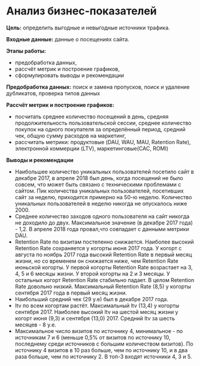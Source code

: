 # Анализ бизнес-показателей
<b>Цель:</b> определить выгодные и невыгодные источники трафика.

<b>Входные данные:</b> данные о посещениях сайта.

<b>Этапы работы:</b>
- предобработка данных,
- рассчёт метрик и построение графиков,
- сформулировать выводы и рекомендации

<b>Предобработка данных:</b> поиск и замена пропусков, поиск и удаление дубликатов, проверка типов данных

<b>Рассчёт метрик и построение графиков:</b>
- посчитать среднее количество посещений в день, средняя продолжительность пользовательской сессии, среднее количество покупок на одного покупателя за определённый период, средний чек, общую сумму расходов на маркетинг,
- рассчитать метрики: продуктовые (DAU, WAU, MAU, Ratention Rate), электронной коммерции (LTV), маркетинговые(CAC, ROMI)

<b>Выводы и рекомендации</b>
- Наибольшее количество уникальных пользователей посетило сайт в декабре 2017, в апреле 2018 был день, когда посещений не было совсем, что может быть связано с техническими проблемами с сайтом. Пик количества уникальных пользователей, посетивших сайт за неделю, приходится примерно на 50-ю неделю. Количество уникальных пользователей в неделю никогда не опускалось ниже 2000.
- Среднее количество заходов одного пользователя на сайт никогда не доходило до двух. Максимальное значение (в декабре 2017 года) - 1,2. В апреле 2018 года провал,что совпадает с данными метрики DAU.
- Retention Rate по визитам постепенно снижается. Наиболее высокий Retention Rate сохраняется у когорты июня 2017 года. У когорт с августа по ноябрь 2017 года высокий Retention Rate в первый месяц жизни, но со временем он снижается ниже, чем Retention Rate июньской когорты. У первой когорты Retention Rate возрастает на 3, 4, 5 и 6 месяцы жизни. У второй когорты на 2 и 3 месяцы. У остальных когорт Retention Rate стабильно падает. В целом Retention Rate довольно низкий. Максимальный Retention Rate (8,5) у когорты сентября 2017 года в первый месяц жизни.
- Наибольший средний чек (29 у.е) был в декабре 2017 года.
- ltv по всем когортам растёт. Максимальный ltv (13,4) у когорты сентября 2017. Наиболее высокий ltv на шестой месяц жизни у когорт июня (9,3) и сентября (13,0) 2017. Средний ltv за шесть месяцев - 8 у.е.
- Максимальное число визитов по источнику 4, минимальное - по источникам 7 и 6 (меньше 0,5% от визитов по источнику 10, последнему среди источников с большим количеством визитов). По источнику 4 визитов в 10 раз больше, чем по источнику 10, и в два раза больше, чем по источнику 2. В топ-3 входят источники 4, 3 и 5.
